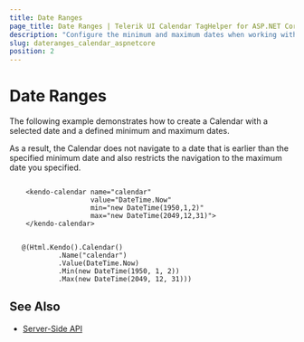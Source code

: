 ```yaml
---
title: Date Ranges
page_title: Date Ranges | Telerik UI Calendar TagHelper for ASP.NET Core
description: "Configure the minimum and maximum dates when working with the Telerik UI Calendar TagHelper for ASP.NET Core (MVC 6 or ASP.NET Core MVC)."
slug: dateranges_calendar_aspnetcore
position: 2
---
```


# Date Ranges

The following example demonstrates how to create a Calendar with a selected date and a defined minimum and maximum dates.

As a result, the Calendar does not navigate to a date that is earlier than the specified minimum date and also restricts the navigation to the maximum date you specified.

```tagHelper

    <kendo-calendar name="calendar"
                    value="DateTime.Now"
                    min="new DateTime(1950,1,2)"
                    max="new DateTime(2049,12,31)">
    </kendo-calendar>

```
```cshtml

   @(Html.Kendo().Calendar()
            .Name("calendar")
            .Value(DateTime.Now)
            .Min(new DateTime(1950, 1, 2))
            .Max(new DateTime(2049, 12, 31)))

```

## See Also

* [Server-Side API](/api/calendar)
